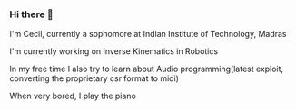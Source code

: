 ### Hi there 👋
I'm Cecil, currently a sophomore at Indian Institute of Technology, Madras

I'm currently working on Inverse Kinematics in Robotics

In my free time I also try to learn about Audio programming(latest exploit, converting the proprietary csr format to midi)

When very bored, I play the piano

<!--
**Wolf14/Wolf14** is a ✨ _special_ ✨ repository because its `README.md` (this file) appears on your GitHub profile.

Here are some ideas to get you started:

- 🔭 I’m currently working on ...
- 🌱 I’m currently learning ...
- 👯 I’m looking to collaborate on ...
- 🤔 I’m looking for help with ...
- 💬 Ask me about ...
- 📫 How to reach me: ...
- 😄 Pronouns: ...
- ⚡ Fun fact: ...
-->
